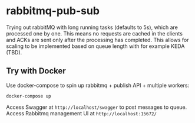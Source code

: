 # rabbitmq-pub-sub
Trying out rabbitMQ with long running tasks (defaults to 5s), which are processed one by one. This means no requests are cached in the clients and ACKs are sent only after the processing has completed. This allows for scaling to be implemented based on queue length with for example KEDA (TBD).


## Try with Docker

Use docker-compose to spin up rabbitmq + publish API + multiple workers:
```
docker-compose up
```

Access Swagger at `http://localhost/swagger` to post messages to queue.
Access Rabbitmq management UI at `http://localhost:15672/`
